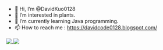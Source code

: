 - 👋 Hi, I’m @DavidKuo0128
- 👀 I’m interested in plants.
- 🌱 I’m currently learning Java programming.
- 📫 How to reach me : https://davidcode0128.blogspot.com/

<a href="https://github-readme-stats.vercel.app/api?username=davidcode0128&show_icons=true&theme=midnight-purple">
  <img align="center" src="https://github-readme-stats.vercel.app/api?username=davidcode0128&show_icons=true&theme=midnight-purple" />
</a>
<a href="https://github-readme-stats.vercel.app/api/top-langs/?username=davidcode0128&layout=compact&theme=midnight-purple">
  <img align="center" src="https://github-readme-stats.vercel.app/api/top-langs/?username=davidcode0128&layout=compact&theme=midnight-purple" />
</a>
<!---
DavidKuo0128/DavidKuo0128 is a ✨ special ✨ repository because its `README.md` (this file) appears on your GitHub profile.
You can click the Preview link to take a look at your changes.
--->
